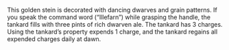 This golden stein is decorated with dancing dwarves and grain patterns. If you speak the command word (“Illefarn”) while grasping the handle, the tankard fills with three pints of rich dwarven ale. The tankard has 3 charges. Using the tankard’s property expends 1 charge, and the tankard regains all expended charges daily at dawn.